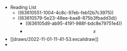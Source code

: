 - Reading LIst
	- ((63610551-1004-4c8c-97eb-feb12b7c3975))
	- ((63610579-5e23-48ee-baa8-875b3fbadd3d))
		- ((636105d9-ab95-4191-988f-bdc8e79751e4))
		- $$x $$
- [[draws/2022-11-01-11-41-53.excalidraw]]
-